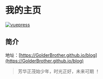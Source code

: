 # 我的主页

[![vuepress](https://img.shields.io/badge/vuepress-brightgreen.svg)](https://github.com/vuejs/vuepress)

## 简介

地址：[https://GolderBrother.github.io/blog](https://GolderBrother.github.io/blog)

> 芳华正茂始少年，时光正好，未来可期 ！
